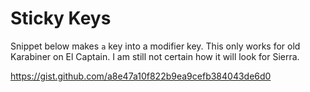 # Sticky Keys

Snippet below makes `a` key into a modifier key. This only works for old Karabiner on El Captain. I am still not certain how it will look for Sierra.

https://gist.github.com/a8e47a10f822b9ea9cefb384043de6d0
 



